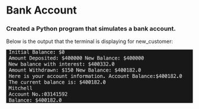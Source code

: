 # Bank Account

<h3>Created a Python program that simulates a bank account.</h3>


<p>Below is the output that the terminal is displaying for new_customer:</p>

![Terminal display](terminal.png)

